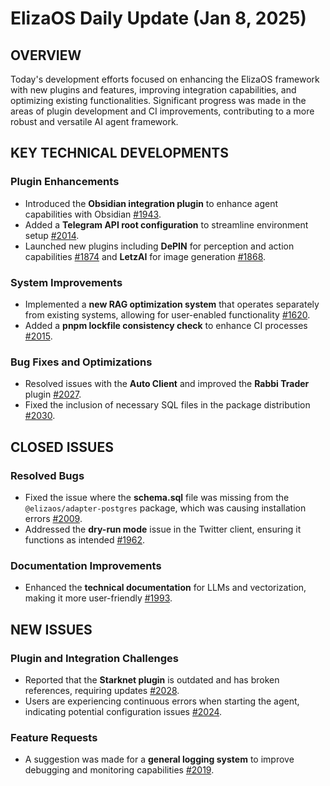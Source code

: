 # ElizaOS Daily Update (Jan 8, 2025)

## OVERVIEW 
Today's development efforts focused on enhancing the ElizaOS framework with new plugins and features, improving integration capabilities, and optimizing existing functionalities. Significant progress was made in the areas of plugin development and CI improvements, contributing to a more robust and versatile AI agent framework.

## KEY TECHNICAL DEVELOPMENTS

### Plugin Enhancements
- Introduced the **Obsidian integration plugin** to enhance agent capabilities with Obsidian [#1943](https://github.com/elizaos/eliza/pull/1943).
- Added a **Telegram API root configuration** to streamline environment setup [#2014](https://github.com/elizaos/eliza/pull/2014).
- Launched new plugins including **DePIN** for perception and action capabilities [#1874](https://github.com/elizaos/eliza/pull/1874) and **LetzAI** for image generation [#1868](https://github.com/elizaos/eliza/pull/1868).

### System Improvements
- Implemented a **new RAG optimization system** that operates separately from existing systems, allowing for user-enabled functionality [#1620](https://github.com/elizaos/eliza/pull/1620).
- Added a **pnpm lockfile consistency check** to enhance CI processes [#2015](https://github.com/elizaos/eliza/pull/2015).

### Bug Fixes and Optimizations
- Resolved issues with the **Auto Client** and improved the **Rabbi Trader** plugin [#2027](https://github.com/elizaos/eliza/pull/2027).
- Fixed the inclusion of necessary SQL files in the package distribution [#2030](https://github.com/elizaos/eliza/pull/2030).

## CLOSED ISSUES

### Resolved Bugs
- Fixed the issue where the **schema.sql** file was missing from the `@elizaos/adapter-postgres` package, which was causing installation errors [#2009](https://github.com/elizaos/eliza/issues/2009).
- Addressed the **dry-run mode** issue in the Twitter client, ensuring it functions as intended [#1962](https://github.com/elizaos/eliza/issues/1962).

### Documentation Improvements
- Enhanced the **technical documentation** for LLMs and vectorization, making it more user-friendly [#1993](https://github.com/elizaos/eliza/issues/1993).

## NEW ISSUES

### Plugin and Integration Challenges
- Reported that the **Starknet plugin** is outdated and has broken references, requiring updates [#2028](https://github.com/elizaos/eliza/issues/2028).
- Users are experiencing continuous errors when starting the agent, indicating potential configuration issues [#2024](https://github.com/elizaos/eliza/issues/2024).

### Feature Requests
- A suggestion was made for a **general logging system** to improve debugging and monitoring capabilities [#2019](https://github.com/elizaos/eliza/issues/2019).